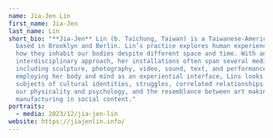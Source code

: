 ```yaml
---
name: Jia-Jen Lin
first_name: Jia-Jen
last_name: Lin
short_bio: "**Jia-Jen** Lin (b. Taichung, Taiwan) is a Taiwanese-American artist
  based in Brooklyn and Berlin. Lin’s practice explores human experiences and
  how they inhabit our bodies despite different space and time. With an
  interdisciplinary approach, her installations often span several media,
  including sculpture, photography, video, sound, text, and performance. By
  employing her body and mind as an experiential interface, Lins looks into the
  subjects of cultural identities, struggles, correlated relationships between
  our physicality and psychology, and the resemblance between art making and
  manufacturing in social content."
portraits:
  - media: 2023/12/jia-jen-lin
website: https://jiajenlin.info/
---
```

